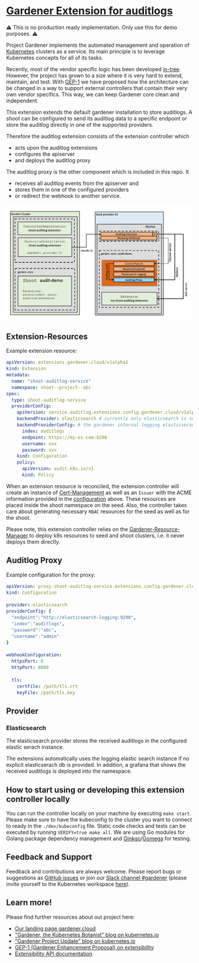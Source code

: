 # [Gardener Extension for auditlogs](https://gardener.cloud)

:warning: This is no production ready implementation. Only use this for demo purposes. :warning:

Project Gardener implements the automated management and operation of [Kubernetes](https://kubernetes.io/) clusters as a service. Its main principle is to leverage Kubernetes concepts for all of its tasks.

Recently, most of the vendor specific logic has been developed [in-tree](https://github.com/gardener/gardener). However, the project has grown to a size where it is very hard to extend, maintain, and test. With [GEP-1](https://github.com/gardener/gardener/blob/master/docs/proposals/01-extensibility.md) we have proposed how the architecture can be changed in a way to support external controllers that contain their very own vendor specifics. This way, we can keep Gardener core clean and independent.

This extension extends the default gardener installation to store auditlogs.
A shoot can be configured to send its auditlog data to a specific endpoint or 
store the auditlog directly in one of the supported providers.

Therefore the auditlog extension consists of the extension controller which 
- acts upon the auditlog extensions 
- configures the apiserver
- and deploys the auditlog proxy

The auditlog proxy is the other component which is included in this repo.
It 
- receives all auditlog events from the apiserver and 
- stores them in one of the configured providers 
- or redirect the webhook to another service.

![Architecture](docs/architecture.png)

## Extension-Resources

Example extension resource:

```yaml
apiVersion: extensions.gardener.cloud/v1alpha1
kind: Extension
metadata:
  name: "shoot-auditlog-service"
  namespace: shoot--project--abc
spec:
  type: shoot-auditlog-service
  providerConfig:
    apiVersion: service.auditlog.extensions.config.gardener.cloud/v1alpha1
    backendProvider: elasticsearch # currently only elasticsearch is supported 
    backendProviderConfig: # the gardener internal logging elasticserach is reused if the endpoint omitted
      index: auditlogs
      endpoint: https://my-es-com:9200
      username: xxx
      password: xxx
    kind: Configuration
    policy:
      apiVersion: audit.k8s.io/v1
      kind: Policy
```

When an extension resource is reconciled, the extension controller will create an instance of [Cert-Management](https://github.com/gardener/cert-management) as well as an `Issuer` with the ACME information provided in the [configuration](#Configuration) above. These resources are placed inside the shoot namespace on the seed. Also, the controller takes care about generating necessary `RBAC` resources for the seed as well as for the shoot.

Please note, this extension controller relies on the [Gardener-Resource-Manager](https://github.com/gardener/gardener-resource-manager) to deploy k8s resources to seed and shoot clusters, i.e. it never deploys them directly.

## Auditlog Proxy
Example configuration for the proxy:
```yaml
apiVersion: proxy.shoot-auditlog-service.extensions.config.gardener.cloud/v1alpha1
kind: Configuration

provider: elasticsearch
providerConfig: {
  "endpoint":"http://elasticsearch-logging:9200",
  "index":"auditlogs",
  "password":"abc", 
  "username":"admin"
}

webhookConfiguration:
  httpsPort: 0
  httpPort: 8080

  tls:
    certFile: /path/tls.crt
    keyFile: /path/tls.key
```

## Provider

### Elasticsearch
The elasticsearch provider stores the received auditlogs in the configured elastic serach instance.

The extensions automatically uses the logging elastic search instance if no explicit elasticserach db is provided.
In addition, a grafana that shows the received auditlogs is deployed into the namespace.

## How to start using or developing this extension controller locally

You can run the controller locally on your machine by executing `make start`. Please make sure to have the kubeconfig to the cluster you want to connect to ready in the `./dev/kubeconfig` file.
Static code checks and tests can be executed by running `VERIFY=true make all`. We are using Go modules for Golang package dependency management and [Ginkgo](https://github.com/onsi/ginkgo)/[Gomega](https://github.com/onsi/gomega) for testing.

## Feedback and Support

Feedback and contributions are always welcome. Please report bugs or suggestions as [GitHub issues](https://github.com/gardener/gardener-extension-shoot-cert-service/issues) or join our [Slack channel #gardener](https://kubernetes.slack.com/messages/gardener) (please invite yourself to the Kubernetes workspace [here](http://slack.k8s.io)).

## Learn more!

Please find further resources about out project here:

* [Our landing page gardener.cloud](https://gardener.cloud/)
* ["Gardener, the Kubernetes Botanist" blog on kubernetes.io](https://kubernetes.io/blog/2018/05/17/gardener/)
* ["Gardener Project Update" blog on kubernetes.io](https://kubernetes.io/blog/2019/12/02/gardener-project-update/)
* [GEP-1 (Gardener Enhancement Proposal) on extensibility](https://github.com/gardener/gardener/blob/master/docs/proposals/01-extensibility.md)
* [Extensibility API documentation](https://github.com/gardener/gardener/tree/master/docs/extensions)
